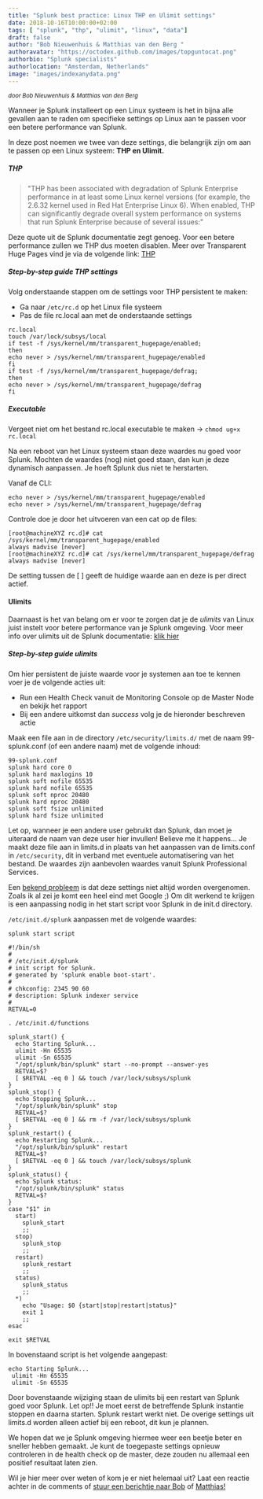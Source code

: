 ```yaml
---
title: "Splunk best practice: Linux THP en Ulimit settings"
date: 2018-10-16T10:00:00+02:00
tags: [ "splunk", "thp", "ulimit", "linux", "data"]
draft: false
author: "Bob Nieuwenhuis & Matthias van den Berg "
authoravatar: "https://octodex.github.com/images/topguntocat.png"
authorbio: "Splunk specialists"
authorlocation: "Amsterdam, Netherlands"
image: "images/indexanydata.png"
---
```

<small> _door Bob Nieuwenhuis & Matthias van den Berg_ </small>


Wanneer je Splunk installeert op een Linux systeem is het in bijna alle gevallen aan te raden om specifieke settings op Linux aan te passen voor een betere performance van Splunk.

In deze post noemen we twee van deze settings, die belangrijk zijn om aan te passen op een Linux systeem: **THP en Ulimit.**

##### THP 
>"THP has been associated with degradation of Splunk Enterprise performance in at least some Linux kernel versions (for example, the 2.6.32 kernel used in Red Hat Enterprise Linux 6). When enabled, THP can significantly degrade overall system performance on systems that run Splunk Enterprise because of several issues:" 

Deze quote uit de Splunk documentatie zegt genoeg. Voor een betere performance zullen we THP dus moeten disablen.
Meer over Transparent Huge Pages vind je via de volgende link: [THP](https://docs.splunk.com/Documentation/Splunk/latest/ReleaseNotes/SplunkandTHP)

##### Step-by-step guide THP settings
Volg onderstaande stappen om de settings voor THP persistent te maken:

* Ga naar ```/etc/rc.d``` op het Linux file systeem
* Pas de file rc.local aan met de onderstaande settings

```
rc.local
touch /var/lock/subsys/local
if test -f /sys/kernel/mm/transparent_hugepage/enabled;
then
echo never > /sys/kernel/mm/transparent_hugepage/enabled
fi
if test -f /sys/kernel/mm/transparent_hugepage/defrag;
then
echo never > /sys/kernel/mm/transparent_hugepage/defrag
fi
```
 
##### Executable
Vergeet niet om het bestand rc.local executable te maken → 
```chmod ug+x rc.local```

Na een reboot van het Linux systeem staan deze waardes nu goed voor Splunk.
Mochten de waardes (nog) niet goed staan, dan kun je deze dynamisch aanpassen. Je hoeft Splunk dus niet te herstarten.

Vanaf de CLI:
```
echo never > /sys/kernel/mm/transparent_hugepage/enabled
echo never > /sys/kernel/mm/transparent_hugepage/defrag
```

Controle doe je door het uitvoeren van een cat op de files:
```
[root@machineXYZ rc.d]# cat /sys/kernel/mm/transparent_hugepage/enabled
always madvise [never]
[root@machineXYZ rc.d]# cat /sys/kernel/mm/transparent_hugepage/defrag
always madvise [never]
```

De setting tussen de [ ] geeft de huidige waarde aan en deze is per direct actief.

#### Ulimits
Daarnaast is het van belang om er voor te zorgen dat je de *ulimits* van Linux juist instelt voor betere performance van je Splunk omgeving.
Voor meer info over ulimits uit de Splunk documentatie: [klik hier](http://docs.splunk.com/Documentation/Splunk/latest/Installation/Systemrequirements#Considerations_regarding_system-wide_resource_limits_on_.2Anix_systems)


##### Step-by-step guide ulimits

Om hier persistent de juiste waarde voor je systemen aan toe te kennen voer je de volgende acties uit:

* Run een Health Check vanuit de Monitoring Console op de Master Node en bekijk het rapport 
* Bij een andere uitkomst dan *success* volg je de hieronder beschreven actie
 
 
Maak een file aan in de directory ```/etc/security/limits.d/``` met de naam 99-splunk.conf (of een andere naam) met de volgende inhoud:

```
99-splunk.conf
splunk hard core 0
splunk hard maxlogins 10
splunk soft nofile 65535
splunk hard nofile 65535
splunk soft nproc 20480
splunk hard nproc 20480
splunk soft fsize unlimited
splunk hard fsize unlimited
```

Let op, wanneer je een andere user gebruikt dan Splunk, dan moet je uiteraard de naam van deze user hier invullen! Believe me it happens...
Je maakt deze file aan in limits.d in plaats van het aanpassen van de limits.conf in ```/etc/security```, dit in verband met eventuele automatisering van het bestand. De waardes zijn aanbevolen waardes vanuit Splunk Professional Services.

Een [bekend probleem](https://answers.splunk.com/answers/590209/rhelcentos-7-systemd-not-honoring-ulimits.html) is dat deze settings niet altijd worden overgenomen. 
Zoals ik al zei je komt een heel eind met Google ;)
Om dit werkend te krijgen is een aanpassing nodig in het start script voor Splunk in de init.d directory.

```/etc/init.d/splunk``` aanpassen met de volgende waardes:

```
splunk start script

#!/bin/sh
#
# /etc/init.d/splunk
# init script for Splunk.
# generated by 'splunk enable boot-start'.
#
# chkconfig: 2345 90 60
# description: Splunk indexer service
#
RETVAL=0
 
. /etc/init.d/functions
 
splunk_start() {
  echo Starting Splunk...
  ulimit -Hn 65535
  ulimit -Sn 65535
  "/opt/splunk/bin/splunk" start --no-prompt --answer-yes
  RETVAL=$?
  [ $RETVAL -eq 0 ] && touch /var/lock/subsys/splunk
}
splunk_stop() {
  echo Stopping Splunk...
  "/opt/splunk/bin/splunk" stop
  RETVAL=$?
  [ $RETVAL -eq 0 ] && rm -f /var/lock/subsys/splunk
}
splunk_restart() {
  echo Restarting Splunk...
  "/opt/splunk/bin/splunk" restart
  RETVAL=$?
  [ $RETVAL -eq 0 ] && touch /var/lock/subsys/splunk
}
splunk_status() {
  echo Splunk status:
  "/opt/splunk/bin/splunk" status
  RETVAL=$?
}
case "$1" in
  start)
    splunk_start
    ;;
  stop)
    splunk_stop
    ;;
  restart)
    splunk_restart
    ;;
  status)
    splunk_status
    ;;
  *)
    echo "Usage: $0 {start|stop|restart|status}"
    exit 1
    ;;
esac
 
exit $RETVAL
```
 
In bovenstaand script is het volgende aangepast:
``` 
echo Starting Splunk...
 ulimit -Hn 65535
 ulimit -Sn 65535
```
 
Door bovenstaande wijziging staan de ulimits bij een restart van Splunk goed voor Splunk. Let op!! Je moet eerst de betreffende Splunk instantie stoppen en daarna starten. Splunk restart werkt niet.  De overige settings uit limits.d worden alleen actief bij een reboot, dit kun je plannen.
 
We hopen dat we je Splunk omgeving hiermee weer een beetje beter en sneller hebben gemaakt. Je kunt de toegepaste settings opnieuw controleren in de health check op de master, deze zouden nu allemaal een positief resultaat laten zien.

Wil je hier meer over weten of kom je er niet helemaal uit? Laat een reactie achter in de comments of [stuur een berichtje naar Bob](mailto:bob@cinqict.nl) of [Matthias!](mailto:matthias@cinqict.nl)
